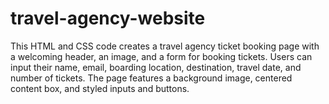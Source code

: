 # travel-agency-website
This HTML and CSS code creates a travel agency ticket booking page with a welcoming header, an image, and a form for booking tickets. Users can input their name, email, boarding location, destination, travel date, and number of tickets. The page features a background image, centered content box, and styled inputs and buttons.
